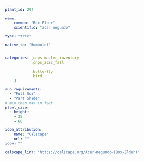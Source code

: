 ```yaml
---
plant_id: 292

name: 
    common: "Box Elder"   
    scientific: "acer negundo"

type: "tree"

native_to: "Humboldt"


categories: [cnps_master_inventory
            ,cnps_2022_fall
      
            ,butterfly
            ,bird
    ]

sun_requirements:
  - "Full Sun"
  - "Part Shade"
# min then max in feet
plant_size:
  - height: 
    - 35
    - 66

icon_attribution: 
    name: "Calscape"
    url: ""
icon: ""

calscape_link: "https://calscape.org/Acer-negundo-(Box-Elder)"
---
```




